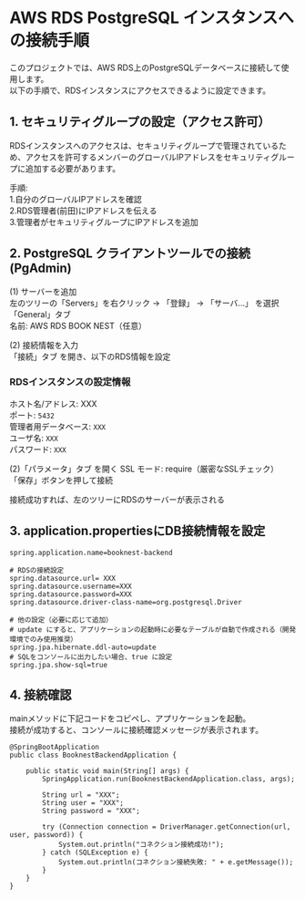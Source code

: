 # AWS RDS PostgreSQL インスタンスへの接続手順
このプロジェクトでは、AWS RDS上のPostgreSQLデータベースに接続して使用します。  
以下の手順で、RDSインスタンスにアクセスできるように設定できます。
  
## 1. セキュリティグループの設定（アクセス許可）  
RDSインスタンスへのアクセスは、セキュリティグループで管理されているため、アクセスを許可するメンバーのグローバルIPアドレスをセキュリティグループに追加する必要があります。  

手順:  
1.自分のグローバルIPアドレスを確認  
2.RDS管理者(前田)にIPアドレスを伝える  
3.管理者がセキュリティグループにIPアドレスを追加  

## 2. PostgreSQL クライアントツールでの接続(PgAdmin)  

(1) サーバーを追加  
左のツリーの「Servers」を右クリック → 「登録」 → 「サーバ...」 を選択  
「General」タブ  
名前: AWS RDS BOOK NEST（任意）  

(2) 接続情報を入力  
「接続」タブ を開き、以下のRDS情報を設定  
  
### RDSインスタンスの設定情報 
ホスト名/アドレス: XXX  
ポート: `5432`  
管理者用データベース: `XXX`  
ユーザ名:	`XXX`   
パスワード:	`XXX`  

(2)「パラメータ」タブ を開く
SSL モード: require（厳密なSSLチェック）  
「保存」ボタンを押して接続  

接続成功すれば、左のツリーにRDSのサーバーが表示される  

## 3. application.propertiesにDB接続情報を設定  
```
spring.application.name=booknest-backend

# RDSの接続設定
spring.datasource.url= XXX
spring.datasource.username=XXX
spring.datasource.password=XXX
spring.datasource.driver-class-name=org.postgresql.Driver

# 他の設定（必要に応じて追加）
# update にすると、アプリケーションの起動時に必要なテーブルが自動で作成される（開発環境でのみ使用推奨）
spring.jpa.hibernate.ddl-auto=update
# SQLをコンソールに出力したい場合、true に設定
spring.jpa.show-sql=true
```
  
## 4. 接続確認  
mainメソッドに下記コードをコピペし、アプリケーションを起動。  
接続が成功すると、コンソールに接続確認メッセージが表示されます。  
```
@SpringBootApplication
public class BooknestBackendApplication {

	public static void main(String[] args) {
		SpringApplication.run(BooknestBackendApplication.class, args);  
		
        String url = "XXX";  
        String user = "XXX";  
        String password = "XXX";  

        try (Connection connection = DriverManager.getConnection(url, user, password)) {  
            System.out.println("コネクション接続成功!");  
        } catch (SQLException e) {  
            System.out.println(コネクション接続失敗: " + e.getMessage());  
        }
	}
}
```
